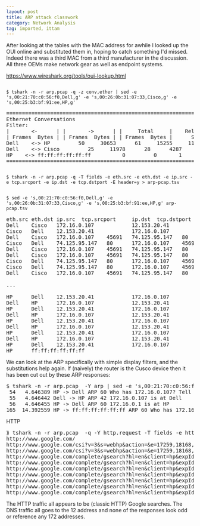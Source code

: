 ```yaml
---
layout: post
title: ARP attack classwork
category: Network Analysis
tag: imported, ittam
---
```


After looking at the tables with the MAC address for awhile I looked up the OUI online and substituted them in, hoping to catch something I'd missed. Indeed there was a third MAC from a third manufacturer in the discussion. All three OEMs make network gear as well as endpoint systems.

https://www.wireshark.org/tools/oui-lookup.html

<code>
$ tshark -n -r arp.pcap -q -z conv,ether | sed -e 's,00:21:70:c0:56:f0,Dell,g' -e 's,00:26:0b:31:07:33,Cisco,g' -e 's,00:25:b3:bf:91:ee,HP,g'
</code>

<pre>
================================================================================
Ethernet Conversations
Filter:<No Filter>
|       <-      | |       ->      | |     Total     |    Relative    |   Duration   |
| Frames  Bytes | | Frames  Bytes | | Frames  Bytes |      Start     |              |
Dell    <-> HP         50     30653      61     15255     111     45908     4.646389000         6.2772
Dell    <-> Cisco         25     11978      28      4287      53     16265     0.000000000         0.4749
HP    <-> ff:ff:ff:ff:ff:ff          0         0       1        60       1        60    14.392559000         0.0000
================================================================================
</pre>

<code>
$ tshark -n -r arp.pcap -q -T fields -e eth.src -e eth.dst -e ip.src -e tcp.srcport -e ip.dst -e tcp.dstport -E header=y > arp-pcap.tsv 

$ sed -e 's,00:21:70:c0:56:f0,Dell,g' -e 's,00:26:0b:31:07:33,Cisco,g' -e 's,00:25:b3:bf:91:ee,HP,g' arp-pcap.tsv
</code>

<pre>
eth.src eth.dst ip.src  tcp.srcport     ip.dst  tcp.dstport
Dell    Cisco   172.16.0.107            12.153.20.41
Cisco   Dell    12.153.20.41            172.16.0.107
Dell    Cisco   172.16.0.107    45691   74.125.95.147   80
Cisco   Dell    74.125.95.147   80      172.16.0.107    45691
Dell    Cisco   172.16.0.107    45691   74.125.95.147   80
Dell    Cisco   172.16.0.107    45691   74.125.95.147   80
Cisco   Dell    74.125.95.147   80      172.16.0.107    45691
Cisco   Dell    74.125.95.147   80      172.16.0.107    45691
Dell    Cisco   172.16.0.107    45691   74.125.95.147   80

...

HP      Dell    12.153.20.41            172.16.0.107
Dell    HP      172.16.0.107            12.153.20.41
HP      Dell    12.153.20.41            172.16.0.107
Dell    HP      172.16.0.107            12.153.20.41
HP      Dell    12.153.20.41            172.16.0.107
Dell    HP      172.16.0.107            12.153.20.41
HP      Dell    12.153.20.41            172.16.0.107
Dell    HP      172.16.0.107            12.153.20.41
HP      Dell    12.153.20.41            172.16.0.107
HP      ff:ff:ff:ff:ff:ff
</pre>

We can look at the ARP specifically with simple display filters, and the substitutions help again. If (naively) the router is the Cusco device then it has been cut out by these ARP responses:

<pre>
$ tshark -n -r arp.pcap  -Y arp | sed -e 's,00:21:70:c0:56:f0,Dell,g' -e 's,00:26:0b:31:07:33,Cisco,g' -e 's,00:25:b3:bf:91:ee,HP,g'
 54   4.646389 HP -> Dell ARP 60 Who has 172.16.0.107? Tell 172.16.0.1
 55   4.646442 Dell -> HP ARP 42 172.16.0.107 is at Dell
 56   4.646455 HP -> Dell ARP 60 172.16.0.1 is at HP
165  14.392559 HP -> ff:ff:ff:ff:ff:ff ARP 60 Who has 172.16.0.1? Tell 172.16.0.105
</pre>

HTTP

<pre>
⟫ tshark -n -r arp.pcap  -q -Y http.request -T fields -e http.request.full_uri | head
http://www.google.com/
http://www.google.com/csi?v=3&s=webhp&action=&e=17259,18168,24483,25233,25460,25475,25511,25529,25585&ei=dNQ_TOejLY_6M_Sa8JwH&expi=17259,18168,24483,25233,25460,25475,25511,25529,25585&imc=1&imn=1&imp=1&rt=prt.30,xjsls.37,xjses.75,xjsee.89,ol.92,iml.45
http://www.google.com/csi?v=3&s=webhp&action=&e=17259,18168,24483,25233,25460,25475,25511,25529,25585&ei=dNQ_TOejLY_6M_Sa8JwH&expi=17259,18168,24483,25233,25460,25475,25511,25529,25585&imc=1&imn=1&imp=1&rt=
http://www.google.com/complete/gsearch?hl=en&client=hp&expIds=17259,18168,24483,25233,25460,25475,25511,25529,25585&sugexp=ldymls&xhr=t&q=U&cp=1&pf=i&hl=en&source=hp&aq=f&aqi=&aql=&oq=U&gs_rfai=&fp=57d9c86769d1bf04&tch=1&ech=1&psi=dNQ_TOejLY_6M_Sa8JwH12792515729190
http://www.google.com/complete/gsearch?hl=en&client=hp&expIds=17259,18168,24483,25233,25460,25475,25511,25529,25585&sugexp=ldymls&xhr=t&q=UK&cp=2&pf=i&hl=en&source=hp&aq=f&aqi=g10&aql=&oq=UK&gs_rfai=CqlB2e9Q_TMi1EI-GNKHCgNoMAAAAqgQFT9DM8J4&fp=57d9c86769d1bf04&tch=1&ech=2&psi=dNQ_TOejLY_6M_Sa8JwH12792515729190
http://www.google.com/complete/gsearch?hl=en&client=hp&expIds=17259,18168,24483,25233,25460,25475,25511,25529,25585&sugexp=ldymls&xhr=t&q=UK%20&cp=3&pf=i&hl=en&source=hp&aq=f&aqi=g10&aql=&oq=UK+&gs_rfai=C8bMte9Q_TNiCGqX4MbrIia4KAAAAqgQFT9C0rKA&fp=57d9c86769d1bf04&tch=1&ech=3&psi=dNQ_TOejLY_6M_Sa8JwH12792515729190
http://www.google.com/complete/gsearch?hl=en&client=hp&expIds=17259,18168,24483,25233,25460,25475,25511,25529,25585&sugexp=ldymls&xhr=t&q=UK%20b&cp=4&pf=i&hl=en&source=hp&aq=f&aqi=g10&aql=&oq=UK+b&gs_rfai=CXvV2fNQ_TI36AYuWMJe8sc4CAAAAqgQFT9AALr0&fp=57d9c86769d1bf04&tch=1&ech=4&psi=dNQ_TOejLY_6M_Sa8JwH12792515729190
http://www.google.com/complete/gsearch?hl=en&client=hp&expIds=17259,18168,24483,25233,25460,25475,25511,25529,25585&sugexp=ldymls&xhr=t&q=UK%20bas&cp=6&pf=i&hl=en&source=hp&aq=f&aqi=g10&aql=&oq=UK+bas&gs_rfai=CId5GfNQ_TLutFIrAM6CPoYEKAAAAqgQFT9AUgUQ&fp=57d9c86769d1bf04&tch=1&ech=5&psi=dNQ_TOejLY_6M_Sa8JwH12792515729190
http://www.google.com/complete/gsearch?hl=en&client=hp&expIds=17259,18168,24483,25233,25460,25475,25511,25529,25585&sugexp=ldymls&xhr=t&q=UK%20bask&cp=7&pf=i&hl=en&source=hp&aq=f&aqi=g10&aql=&oq=UK+bask&gs_rfai=CId5GfNQ_TLutFIrAM6CPoYEKAAAAqgQFT9AUgUQ&fp=57d9c86769d1bf04&tch=1&ech=6&psi=dNQ_TOejLY_6M_Sa8JwH12792515729190
http://www.google.com/complete/gsearch?hl=en&client=hp&expIds=17259,18168,24483,25233,25460,25475,25511,25529,25585&sugexp=ldymls&xhr=t&q=UK%20basketb&cp=10&pf=i&hl=en&source=hp&aq=f&aqi=g10&aql=&oq=UK+basketb&gs_rfai=Cl9tKfNQ_TP-UJ4-GNKHCgNoMAAAAqgQFT9BrvF4&fp=57d9c86769d1bf04&tch=1&ech=7&psi=dNQ_TOejLY_6M_Sa8JwH12792515729190
</pre>

The HTTP traffic all appears to be (classic HTTP) Google searches. The DNS traffic all goes to the 12 address and none of the responses look odd or reference any 172 addresses.
